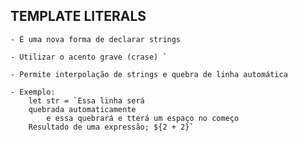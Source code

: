 ## TEMPLATE LITERALS

    - É uma nova forma de declarar strings

    - Utilizar o acento grave (crase) `

    - Permite interpolação de strings e quebra de linha automática

    - Exemplo: 
        let str = `Essa linha será
        quebrada automaticamente
            e essa quebrará e tterá um espaço no começo
        Resultado de uma expressão; ${2 + 2}`